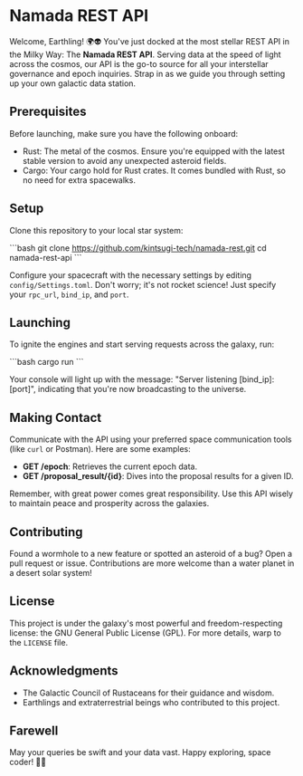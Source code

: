 # Namada REST API

Welcome, Earthling! 🌍👽 You've just docked at the most stellar REST API in the Milky Way: The **Namada REST API**. Serving data at the speed of light across the cosmos, our API is the go-to source for all your interstellar governance and epoch inquiries. Strap in as we guide you through setting up your own galactic data station.

## Prerequisites

Before launching, make sure you have the following onboard:

- Rust: The metal of the cosmos. Ensure you're equipped with the latest stable version to avoid any unexpected asteroid fields.
- Cargo: Your cargo hold for Rust crates. It comes bundled with Rust, so no need for extra spacewalks.

## Setup

Clone this repository to your local star system:

\`\`\`bash
git clone https://github.com/kintsugi-tech/namada-rest.git
cd namada-rest-api
\`\`\`

Configure your spacecraft with the necessary settings by editing `config/Settings.toml`. Don't worry; it's not rocket science! Just specify your `rpc_url`, `bind_ip`, and `port`.

## Launching

To ignite the engines and start serving requests across the galaxy, run:

\`\`\`bash
cargo run
\`\`\`

Your console will light up with the message: "Server listening [bind_ip]:[port]", indicating that you're now broadcasting to the universe.

## Making Contact

Communicate with the API using your preferred space communication tools (like `curl` or Postman). Here are some examples:

- **GET /epoch**: Retrieves the current epoch data.
- **GET /proposal_result/{id}**: Dives into the proposal results for a given ID.

Remember, with great power comes great responsibility. Use this API wisely to maintain peace and prosperity across the galaxies.

## Contributing

Found a wormhole to a new feature or spotted an asteroid of a bug? Open a pull request or issue. Contributions are more welcome than a water planet in a desert solar system!

## License

This project is under the galaxy's most powerful and freedom-respecting license: the GNU General Public License (GPL). For more details, warp to the `LICENSE` file.

## Acknowledgments

- The Galactic Council of Rustaceans for their guidance and wisdom.
- Earthlings and extraterrestrial beings who contributed to this project.

## Farewell

May your queries be swift and your data vast. Happy exploring, space coder! 🚀✨
